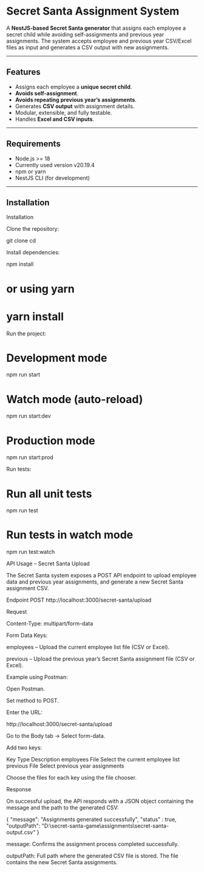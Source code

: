 # Secret Santa Assignment System

A **NestJS-based Secret Santa generator** that assigns each employee a secret child while avoiding self-assignments and previous year assignments. The system accepts employee and previous year CSV/Excel files as input and generates a CSV output with new assignments.

---

## Features

- Assigns each employee a **unique secret child**.
- **Avoids self-assignment**.
- **Avoids repeating previous year’s assignments**.
- Generates **CSV output** with assignment details.
- Modular, extensible, and fully testable.
- Handles **Excel and CSV inputs**.

---

## Requirements

- Node.js >= 18
- Currently used version v20.19.4
- npm or yarn
- NestJS CLI (for development)

---

## Installation
Installation

Clone the repository:

git clone <repository-url>
cd <repository-folder>


Install dependencies:

npm install
# or using yarn
# yarn install


Run the project:

# Development mode
npm run start

# Watch mode (auto-reload)
npm run start:dev

# Production mode
npm run start:prod


Run tests:

# Run all unit tests
npm run test

# Run tests in watch mode
npm run test:watch


API Usage – Secret Santa Upload

The Secret Santa system exposes a POST API endpoint to upload employee data and previous year assignments, and generate a new Secret Santa assignment CSV.

Endpoint
POST http://localhost:3000/secret-santa/upload

Request

Content-Type: multipart/form-data

Form Data Keys:

employees – Upload the current employee list file (CSV or Excel).

previous – Upload the previous year’s Secret Santa assignment file (CSV or Excel).

Example using Postman:

Open Postman.

Set method to POST.

Enter the URL:

http://localhost:3000/secret-santa/upload


Go to the Body tab → Select form-data.

Add two keys:

Key	Type	Description
employees	File	Select the current employee list
previous	File	Select previous year assignments

Choose the files for each key using the file chooser.

Response

On successful upload, the API responds with a JSON object containing the message and the path to the generated CSV:

{
    "message": "Assignments generated successfully",
    "status" : true,
    "outputPath": "D:\\secret-santa-game\\assignments\\secret-santa-output.csv"
}


message: Confirms the assignment process completed successfully.

outputPath: Full path where the generated CSV file is stored. The file contains the new Secret Santa assignments.
